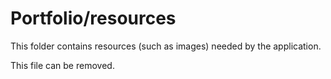 # Portfolio/resources

This folder contains resources (such as images) needed by the application. 

This file can be removed.
